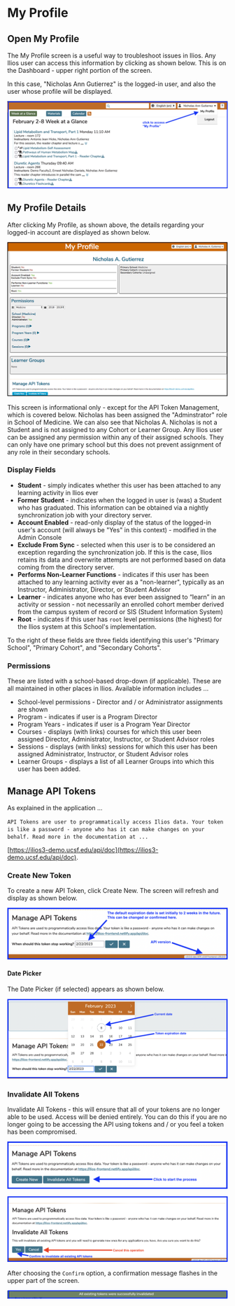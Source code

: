 # My Profile

## Open My Profile

The My Profile screen is a useful way to troubleshoot issues in Ilios. Any Ilios user can access this information by clicking as shown below. This is on the Dashboard - upper right portion of the screen.

In this case, "Nicholas Ann Gutierrez" is the logged-in user, and also the user whose profile will be displayed. 

![select from menu](../images/my_profile/select_my_profile.png)

## My Profile Details

After clicking My Profile, as shown above, the details regarding your logged-in account are displayed as shown below.

![Details](../images/my_profile/my_profile_details.png)

This screen is informational only - except for the API Token Management, which is covered below. Nicholas has been assigned the "Adminstrator" role in School of Medicine. We can also see that Nicholas A. Nicholas is not a Student and is not assigned to any Cohort or Learner Group. Any Ilios user can be assigned any permission within any of their assigned schools. They can only have one primary school but this does not prevent assignment of any role in their secondary schools.

### Display Fields

* **Student** - simply indicates whether this user has been attached to any learning activity in Ilios ever
* **Former Student** - indicates when the logged in user is (was) a Student who has graduated.  This information can be obtained via a nightly synchronization job with your directory server.
* **Account Enabled** - read-only display of the status of the logged-in user's account (will always be "Yes" in this context) - modified in the Admin Console 
* **Exclude From Sync** - selected when this user is to be considered an exception regarding the synchronization job. If this is the case, Ilios retains its data and overwrite attempts are not performed based on data coming from the directory server.
* **Performs Non-Learner Functions** - indicates if this user has been attached to any learning activity ever as a "non-learner", typically as an Instructor, Administrator, Director, or Student Advisor
* **Learner** - indicates anyone who has ever been assigned to “learn” in an activity or session - not necessarily an enrolled cohort member derived from the campus system of record or SIS (Student Information System)
* **Root** - indicates if this user has `root` level permissions (the highest) for the Ilios system at this School's implementation.

To the right of these fields are three fields identifying this user's "Primary School", "Primary Cohort", and "Secondary Cohorts".

### Permissions

These are listed with a school-based drop-down (if applicable). These are all maintained in other places in Ilios. Available information includes ...

* School-level permissions - Director and / or Administrator assignments are shown 
* Program - indicates if user is a Program Director
* Program Years - indicates if user is a Program Year Director
* Courses - displays (with links) courses for which this user been assigned Director, Administrator, Instructor, or Student Advisor roles
* Sessions - displays (with links) sessions for which this user has been assigned Administrator, Instructor, or Student Advisor roles
* Learner Groups - displays a list of all Learner Groups into which this user has been added.

## Manage API Tokens

As explained in the application ...

`API Tokens are user to programmatically access Ilios data. Your token is like a password - anyone who has it can make changes on your behalf. Read more in the documentation at ...`

[https://ilios3-demo.ucsf.edu/api/doc](https://ilios3-demo.ucsf.edu/api/doc).

### Create New Token

To create a new API Token, click Create New. The screen will refresh and display as shown below.

![New Token](../images/my_profile/new_token.png)

#### Date Picker

The Date Picker (if selected) appears as shown below.

![Token Expiration Date Picker](../images/my_profile/new_token_date_picker.png)

### Invalidate All Tokens

Invalidate All Tokens - this will ensure that all of your tokens are no longer able to be used. Access will be denied entirely. You can do this if you are no longer going to be accessing the API using tokens and / or you feel a token has been compromised.

![Start the Process](../images/my_profile/invalidate_tokens.png)

![Confirm or Cancel](../images/my_profile/invalidate_tokens_confirm.png)

After choosing the `Confirm` option, a confirmation message flashes in the upper part of the screen.

![Process completed](../images/my_profile/invalidate_tokens_msg.png)
